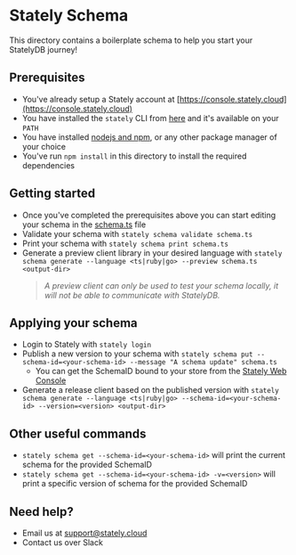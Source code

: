 # Stately Schema
This directory contains a boilerplate schema to help you start your StatelyDB journey!

## Prerequisites
- You've already setup a Stately account at [https://console.stately.cloud](https://console.stately.cloud)
- You have installed the `stately` CLI from [here](https://stately.cloud/downloads) and it's available on your `PATH`
- You have installed [nodejs and npm](https://nodejs.org/en/download/package-manager), or any other package manager of your choice
- You've run `npm install` in this directory to install the required dependencies

## Getting started
- Once you've completed the prerequisites above you can start editing your schema in the [schema.ts](./schema.ts) file
- Validate your schema with `stately schema validate schema.ts`
- Print your schema with `stately schema print schema.ts`
- Generate a preview client library in your desired language with `stately schema generate --language <ts|ruby|go> --preview schema.ts <output-dir>`
  > _A preview client can only be used to test your schema locally, it will not be able to communicate with StatelyDB._

## Applying your schema
- Login to Stately with `stately login`
- Publish a new version to your schema with `stately schema put --schema-id=<your-schema-id> --message "A schema update" schema.ts`
  - You can get the SchemaID bound to your store from the [Stately Web Console](https://console.stately.cloud)
- Generate a release client based on the published version with `stately schema generate --language <ts|ruby|go> --schema-id=<your-schema-id> --version=<version> <output-dir>`

## Other useful commands
- `stately schema get --schema-id=<your-schema-id>` will print the current schema for the provided SchemaID
- `stately schema get --schema-id=<your-schema-id> -v=<version>` will print a specific version of schema for the provided SchemaID

## Need help?
- Email us at [support@stately.cloud](mailto:support@stately.cloud)
- Contact us over Slack
